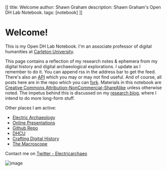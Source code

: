 [[
title: Welcome
author: Shawn Graham
description: Shawn Graham's Open DH Lab Notebook.
tags: [notebook]
]]

# Welcome!

This is my Open DH Lab Notebook. I'm an associate professor of digital humanities at [Carleton University](http://carleton.ca/history).

This page contains a reflection of my research notes & ephemera from my digital history and digital archaeological explorations. I update as I remember to do it. You can append rss in the address bar to get the feed. There's also an [API](http://pykwiki.nullism.com/api.html) which you may or may not find useful. And of course, all posts here are in the repo which you can [fork](http://github.com/shawngraham/shawngraham.github.io).  Materials in this notebook are [Creative Commons Attribution-NonCommercial-ShareAlike](http://creativecommons.org/licenses/by-nc-sa/3.0/deed.en_US) unless otherwise noted. The impetus behind this is discussed on my [research blog](http://electricarchaeology.ca/2015/10/06/an-elegant-open-notebook/), where I intend to do more long-form stuff.

Other places I am active:

* [Electric Archaeology](http://electricarchaeology.ca)
* [Online Presentations](http://shawngraham.github.io/presentations/#/)
* [Github Repo](http://github.com/shawngraham)
* [DHCU](http://dhcu.ca)
* [Crafting Digital History](http://craftingdigitalhistory.ca)
* [The Macroscope](http://themacroscope.org)

Contact me on [Twitter - Electricarchaeo](http://twitter.com/electricarchaeo)

![image](https://electricarchaeologist.files.wordpress.com/2015/10/drawing-1-e1444009494502.png?w=430)
